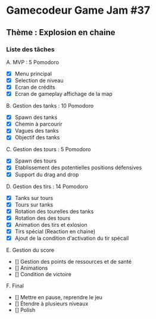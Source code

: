 # Gamecodeur Game Jam #37

## Thème : Explosion en chaine

### Liste des tâches

A. MVP : 5 Pomodoro

- [x] Menu principal
- [x] Selection de niveau
- [x] Ecran de crédits
- [x] Ecran de gameplay affichage de la map

B. Gestion des tanks : 10 Pomodoro

- [x] Spawn des tanks
- [x] Chemin à parcourir
- [x] Vagues des tanks
- [x] Objectif des tanks

C. Gestion des tours : 5 Pomodoro

- [x] Spawn des tours
- [x] Etablissement des potentielles positions défensives
- [x] Support du drag and drop

D. Gestion des tirs : 14 Pomodoro

- [x] Tanks sur tours
- [x] Tours sur tanks
- [x] Rotation des tourelles des tanks
- [x] Rotation des des tours
- [x] Animation des tirs et exlosion
- [x] Tirs spécial (Reaction en chaine)
- [x] Ajout de la condition d'activation du tir spécail

E. Gestion du score

- [] Gestion des points de ressources et de santé
- [] Animations
- [] Condition de victoire

F. Final

- [] Mettre en pause, reprendre le jeu
- [] Étendre à plusieurs niveaux
- [] Polish
